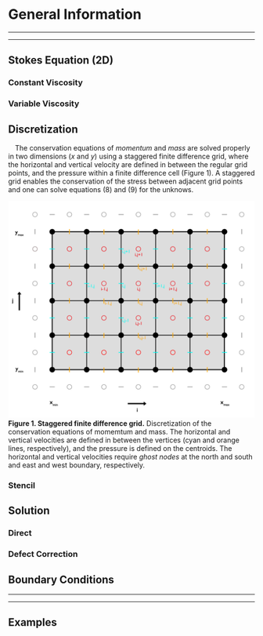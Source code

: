 # General Information

---------------------
---------------------
## Stokes Equation (2D)

### Constant Viscosity

### Variable Viscosity

## Discretization 

&emsp;The conservation equations of *momentum* and *mass* are solved properly in two dimensions (*x* and *y*) using a staggered finite difference grid, where the horizontal and vertical velocity are defined in between the regular grid points, and the pressure within a finite difference cell (Figure 1). A staggered grid enables the conservation of the stress between adjacent grid points and one can solve equations (8) and (9) for the unknows.  

<img src="./Figures/MomentumGrid_2D.png" alt="drawing" width="600"/> <br>
**Figure 1. Staggered finite difference grid.** Discretization of the conservation equations of momemtum and mass. The horizontal and vertical velocities are defined in between the vertices (cyan and orange lines, respectively), and the pressure is defined on the centroids. The horizontal and vertical velocities require *ghost nodes* at the north and south and east and west boundary, respectively. 

### Stencil

## Solution 

### Direct 

### Defect Correction

## Boundary Conditions

-----------------------
-----------------------

## Examples

<!-- 
- 2D case 
-- Discretized equations
-- Solving the equations 
--- Direct solution 
--- Defection corrections solution
-->
